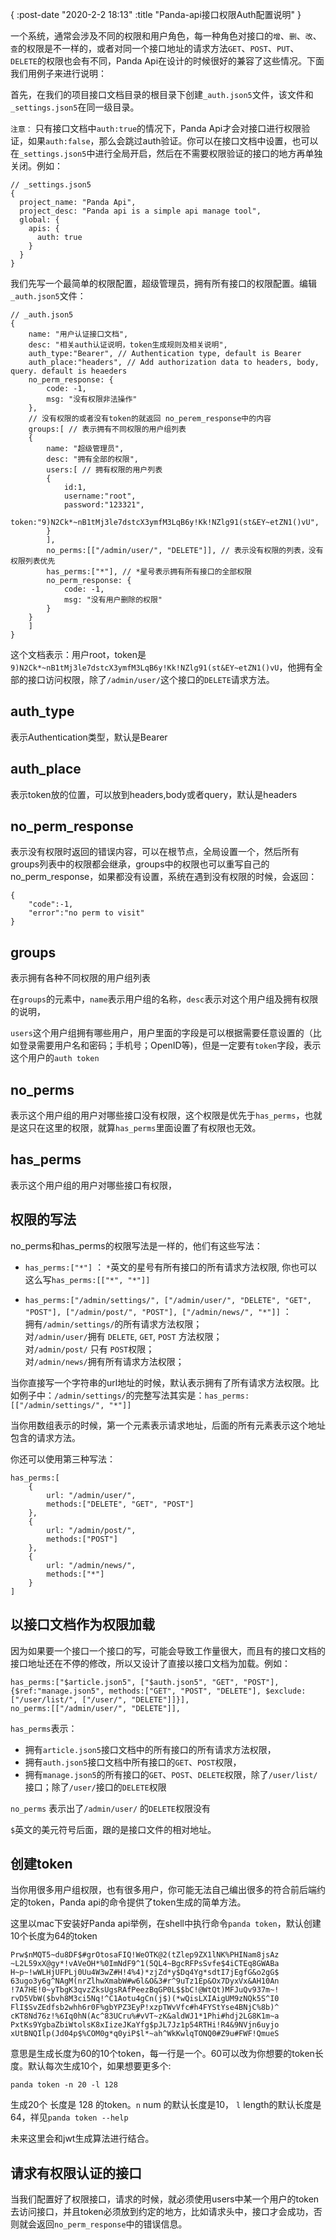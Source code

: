 {
    :post-date "2020-2-2 18:13"
    :title "Panda-api接口权限Auth配置说明"
}

一个系统，通常会涉及不同的权限和用户角色，每一种角色对接口的`增`、`删`、`改`、`查`的权限是不一样的，或者对同一个接口地址的请求方法`GET`、`POST`、`PUT`、`DELETE`的权限也会有不同，Panda Api在设计的时候很好的兼容了这些情况。下面我们用例子来进行说明：

首先，在我们的项目接口文档目录的根目录下创建`_auth.json5`文件，该文件和`_settings.json5`在同一级目录。

`注意：` 只有接口文档中`auth:true`的情况下，Panda Api才会对接口进行权限验证，如果`auth:false`，那么会跳过auth验证。你可以在接口文档中设置，也可以在`_settings.json5`中进行全局开启，然后在不需要权限验证的接口的地方再单独关闭。例如：

```.language-json5
// _settings.json5
{
  project_name: "Panda Api",
  project_desc: "Panda api is a simple api manage tool",
  global: {
    apis: {
      auth: true
    }
  }
}
```

我们先写一个最简单的权限配置，超级管理员，拥有所有接口的权限配置。编辑`_auth.json5`文件：
```.language-json5
// _auth.json5
{
    name: "用户认证接口文档",
    desc: "相关auth认证说明，token生成规则及相关说明",
    auth_type:"Bearer", // Authentication type, default is Bearer
    auth_place:"headers", // Add authorization data to headers, body, query. default is heaeders
    no_perm_response: {
        code: -1,
        msg: "没有权限非法操作"
    },
    // 没有权限的或者没有token的就返回 no_perem_response中的内容
    groups:[ // 表示拥有不同权限的用户组列表
    {
        name: "超级管理员",
        desc: "拥有全部的权限",
        users:[ // 拥有权限的用户列表
        {
            id:1,
            username:"root",
            password:"123321",
            token:"9)N2Ck*~nB1tMj3le7dstcX3ymfM3LqB6y!Kk!NZlg91(st&EY~etZN1()vU",
        }
        ],
        no_perms:[["/admin/user/", "DELETE"]], // 表示没有权限的列表，没有权限列表优先
        has_perms:["*"], // *星号表示拥有所有接口的全部权限
        no_perm_response: {
            code: -1,
            msg: "没有用户删除的权限"
        }
    }
    ]
}
```
这个文档表示：用户root，token是`9)N2Ck*~nB1tMj3le7dstcX3ymfM3LqB6y!Kk!NZlg91(st&EY~etZN1()vU`，他拥有全部的接口访问权限，除了`/admin/user/`这个接口的`DELETE`请求方法。



## auth_type
表示Authentication类型，默认是Bearer

## auth_place 
表示token放的位置，可以放到headers,body或者query，默认是headers

## no_perm_response
表示没有权限时返回的错误内容，可以在根节点，全局设置一个，然后所有groups列表中的权限都会继承，groups中的权限也可以重写自己的no_perm_response，如果都没有设置，系统在遇到没有权限的时候，会返回：
```.language-json
{
    "code":-1,
    "error":"no perm to visit"
}
```

## groups
表示拥有各种不同权限的用户组列表

在`groups`的元素中，`name`表示用户组的名称，`desc`表示对这个用户组及拥有权限的说明，

`users`这个用户组拥有哪些用户，用户里面的字段是可以根据需要任意设置的（比如登录需要用户名和密码；手机号；OpenID等)，但是一定要有`token`字段，表示这个用户的`auth token`


## no_perms
表示这个用户组的用户对哪些接口没有权限，这个权限是优先于`has_perms`，也就是这只在这里的权限，就算`has_perms`里面设置了有权限也无效。

## has_perms
表示这个用户组的用户对哪些接口有权限，

## 权限的写法
no_perms和has_perms的权限写法是一样的，他们有这些写法：

- `has_perms:["*"]`   ： 
`*`英文的星号有所有接口的所有请求方法权限, 你也可以这么写`has_perms:[["*", "*"]]`

- `has_perms:["/admin/settings/", ["/admin/user/", "DELETE", "GET", "POST"], ["/admin/post/", "POST"], ["/admin/news/", "*"]]`   ：  
拥有`/admin/settings/`的所有请求方法权限；    
对`/admin/user/`拥有 `DELETE`, `GET`, `POST` 方法权限；    
对`/admin/post/` 只有 `POST`权限；   
对`/admin/news/`拥有所有请求方法权限；


当你直接写一个字符串的url地址的时候，默认表示拥有了所有请求方法权限。比如例子中：`/admin/settings/`的完整写法其实是：`has_perms:[["/admin/settings/", "*"]]`

当你用数组表示的时候，第一个元素表示请求地址，后面的所有元素表示这个地址包含的请求方法。

你还可以使用第三种写法：

```.language-json5
has_perms:[
    {
        url: "/admin/user/",
        methods:["DELETE", "GET", "POST"]
    },
    {
        url: "/admin/post/",
        methods:["POST"]
    },
    {
        url: "/admin/news/",
        methods:["*"]
    }
]

```

## 以接口文档作为权限加载
因为如果要一个接口一个接口的写，可能会导致工作量很大，而且有的接口文档的接口地址还在不停的修改，所以又设计了直接以接口文档为加载。例如：

```.language-json5
has_perms:["$article.json5", ["$auth.json5", "GET", "POST"], {$ref:"manage.json5", methods:["GET", "POST", "DELETE"], $exclude:["/user/list/", ["/user/", "DELETE"]]}],
no_perms:[["/admin/user/", "DELETE"]],
```

`has_perms`表示：
- 拥有`article.json5`接口文档中的所有接口的所有请求方法权限，
- 拥有`auth.json5`接口文档中所有接口的`GET`、`POST`权限，
- 拥有`manage.json5`的所有接口的`GET`、`POST`、`DELETE`权限，除了`/user/list/`接口；除了`/user/`接口的`DELETE`权限

`no_perms` 表示出了`/admin/user/` 的`DELETE`权限没有

`$`英文的美元符号后面，跟的是接口文件的相对地址。

## 创建token
当你用很多用户组权限，也有很多用户，你可能无法自己编出很多的符合前后端约定的token，Panda api的命令提供了token生成的简单方法。

这里以mac下安装好Panda api举例，在shell中执行命令`panda token`，默认创建10个长度为64的token

```.language-shell
Prw$nMQT5~du8DF$#grOtosaFIQ!WeOTK@2(tZlep9ZX1lNK%PHINam8jsAz
~L2L59xX@gy*!vAVeOH*%0ImNdF9^1(5QL4~BgcRFPsSvfe$4iCTEq8GWABa
H~p~!wWLHjUFPLj0Uu4W3wZ#H!4%4)*zjZd*y$Dq4Yg*sdtI7jEgfG&o2gG$
63ugo3y6g^NAgM(nrZlhwXmabW#w6l&O&3#r^9uTz1Ep&Ox7DyxVx&AH10An
!7A7HE!0~yTbgK3qvzZksUgsRAfPeezBqGP0L$$bC!@WtQt)MFJuQv937m~!
rvD5VbW($bvh8M3ci5Nq!^C1Aotu4gCn(j$)(*wQisLXIAigUM9zNQk5S^I0
FlI$SvZEdfsb2whh6r0F%gbYPZ3EyP!xzpTWvVfc#h4FYStYse4BNjC%8b)^
cKT8Nd76z!%6Iq0hN(Ac^83UCru%#vVT~zK&aldWJ1*1Phi#hdj2LG8K1m~a
PxtKs9YgbaZbiWtolsK8xIizeJKaYfg$pJL7Jz1p54RTHi!R4&9NVjn6uyjo
xUtBNQIlp(Jd04p$%COM0g*q0yiP$l*~ah^WkKwlqTONQ0#Z9u#FWF!QmueS
```

意思是生成长度为60的10个token，每一行是一个。60可以改为你想要的token长度。默认每次生成10个，如果想要更多个:

`panda token -n 20 -l 128`

生成20个 长度是 128 的token。`n` num 的默认长度是10， `l` length的默认长度是64，祥见`panda token --help`

未来这里会和jwt生成算法进行结合。


## 请求有权限认证的接口
当我们配置好了权限接口，请求的时候，就必须使用users中某一个用户的token去访问接口，并且token必须放到约定的地方，比如请求头中，接口才会成功，否则就会返回`no_perm_response`中的错误信息。